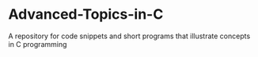 # Advanced-Topics-in-C
A repository for code snippets and short programs that illustrate concepts in C programming
